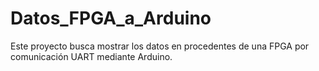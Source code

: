 # Datos_FPGA_a_Arduino
Este proyecto busca mostrar los datos en procedentes de una FPGA por comunicación UART mediante Arduino.
